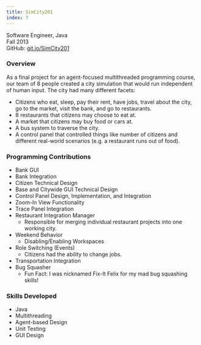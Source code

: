 ```yaml
---
title: SimCity201
index: 7
---
```


Software Engineer, Java
<br/>
Fall 2013
<br/>
GitHub: [git.io/SimCity201](https://git.io/SimCity201)

### Overview

As a final project for an agent-focused multithreaded programming course, our team of 8 people created a city simulation that would run independent of human input. The city had many different facets:

- Citizens who eat, sleep, pay their rent, have jobs, travel about the city, go to the market, visit the bank, and go to restaurants.
- 8 restaurants that citizens may choose to eat at.
- A market that citizens may buy food or cars at.
- A bus system to traverse the city.
- A control panel that controlled things like number of citizens and different real-world scenarios (e.g. a restaurant runs out of food).

### Programming Contributions

- Bank GUI
- Bank Integration
- Citizen Technical Design
- Base and Citywide GUI Technical Design
- Control Panel Design, Implementation, and Integration
- Zoom-In View Functionality
- Trace Panel Integration
- Restaurant Integration Manager
  - Responsible for merging individual restaurant projects into one working city.
- Weekend Behavior
  - Disabling/Enabling Workspaces
- Role Switching (Events)
  - Citizens had the ability to change jobs.
- Transportation Integration
- Bug Squasher
  - Fun Fact: I was nicknamed Fix-It Felix for my mad bug squashing skills!

### Skills Developed

- Java
- Multithreading
- Agent-based Design
- Unit Testing
- GUI Design
